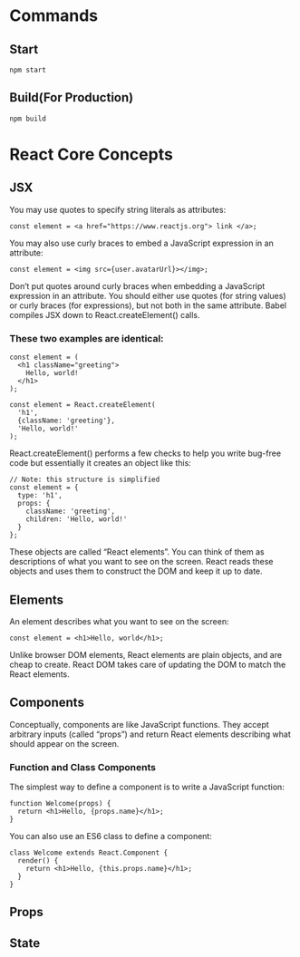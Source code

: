 # Commands
## Start 
```react
npm start
```
## Build(For Production)
```react
npm build
```

# React Core Concepts

## JSX 
You may use quotes to specify string literals as attributes:
```JSX
const element = <a href="https://www.reactjs.org"> link </a>;
```
You may also use curly braces to embed a JavaScript expression in an attribute:
```JSX
const element = <img src={user.avatarUrl}></img>;
```
Don’t put quotes around curly braces when embedding a JavaScript expression in an attribute. You should either use quotes (for string values) or curly braces (for expressions), but not both in the same attribute.
Babel compiles JSX down to React.createElement() calls.

### These two examples are identical:
```JSX
const element = (
  <h1 className="greeting">
    Hello, world!
  </h1>
);
```
```JSX
const element = React.createElement(
  'h1',
  {className: 'greeting'},
  'Hello, world!'
);
```

React.createElement() performs a few checks to help you write bug-free code but essentially it creates an object like this:
```JSX
// Note: this structure is simplified
const element = {
  type: 'h1',
  props: {
    className: 'greeting',
    children: 'Hello, world!'
  }
};
```
These objects are called “React elements”. You can think of them as descriptions of what you want to see on the screen. React reads these objects and uses them to construct the DOM and keep it up to date.
## Elements
An element describes what you want to see on the screen:
```JSX
const element = <h1>Hello, world</h1>;
```
Unlike browser DOM elements, React elements are plain objects, and are cheap to create. React DOM takes care of updating the DOM to match the React elements.

## Components
Conceptually, components are like JavaScript functions. They accept arbitrary inputs (called “props”) and return React elements describing what should appear on the screen.

### Function and Class Components

The simplest way to define a component is to write a JavaScript function:
```JSX
function Welcome(props) {
  return <h1>Hello, {props.name}</h1>;
}
```
You can also use an ES6 class to define a component:
```JSX
class Welcome extends React.Component {
  render() {
    return <h1>Hello, {this.props.name}</h1>;
  }
}
```
## Props
## State
